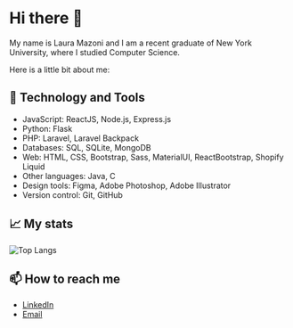 # Hi there 👋

My name is Laura Mazoni and I am a recent graduate of New York University, where I studied Computer Science.

Here is a little bit about me:

## 🔧 Technology and Tools

- JavaScript: ReactJS, Node.js, Express.js
- Python: Flask
- PHP: Laravel, Laravel Backpack
- Databases: SQL, SQLite, MongoDB
- Web: HTML, CSS, Bootstrap, Sass, MaterialUI, ReactBootstrap, Shopify Liquid
- Other languages: Java, C
- Design tools: Figma, Adobe Photoshop, Adobe Illustrator
- Version control: Git, GitHub

## 📈 My stats

![Top Langs](https://github-readme-stats.vercel.app/api/top-langs/?username=qlaueen&layout=compact&theme=midnight-purple)

## 📫 How to reach me

- [LinkedIn](https://www.linkedin.com/in/lauramazoni/)
- [Email](mailto:qlaueen@gmail.com)
